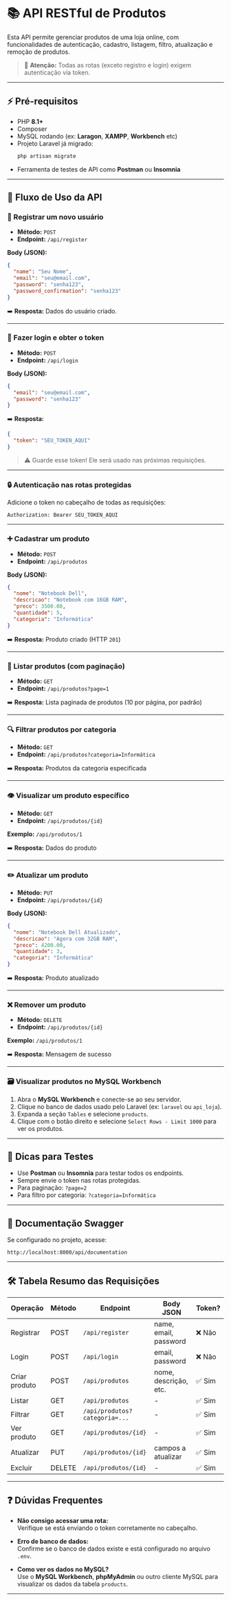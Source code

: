 # 📚 API RESTful de Produtos

Esta API permite gerenciar produtos de uma loja online, com funcionalidades de autenticação, cadastro, listagem, filtro, atualização e remoção de produtos.

> 🔐 **Atenção:** Todas as rotas (exceto registro e login) exigem autenticação via token.

---

## ⚡ Pré-requisitos

- PHP **8.1+**
- Composer
- MySQL rodando (ex: **Laragon**, **XAMPP**, **Workbench** etc)
- Projeto Laravel já migrado:
  ```bash
  php artisan migrate
  ```
- Ferramenta de testes de API como **Postman** ou **Insomnia**

---

## 🚀 Fluxo de Uso da API

### 📌 Registrar um novo usuário

- **Método:** `POST`
- **Endpoint:** `/api/register`

**Body (JSON):**
```json
{
  "name": "Seu Nome",
  "email": "seu@email.com",
  "password": "senha123",
  "password_confirmation": "senha123"
}
```

➡️ **Resposta:** Dados do usuário criado.

---

### 🔐 Fazer login e obter o token

- **Método:** `POST`
- **Endpoint:** `/api/login`

**Body (JSON):**
```json
{
  "email": "seu@email.com",
  "password": "senha123"
}
```

➡️ **Resposta:**
```json
{
  "token": "SEU_TOKEN_AQUI"
}
```

> ⚠️ Guarde esse token! Ele será usado nas próximas requisições.

---

### 🔒 Autenticação nas rotas protegidas

Adicione o token no cabeçalho de todas as requisições:

```
Authorization: Bearer SEU_TOKEN_AQUI
```

---

### ➕ Cadastrar um produto

- **Método:** `POST`
- **Endpoint:** `/api/produtos`

**Body (JSON):**
```json
{
  "nome": "Notebook Dell",
  "descricao": "Notebook com 16GB RAM",
  "preco": 3500.00,
  "quantidade": 5,
  "categoria": "Informática"
}
```

➡️ **Resposta:** Produto criado (HTTP `201`)

---

### 📄 Listar produtos (com paginação)

- **Método:** `GET`
- **Endpoint:** `/api/produtos?page=1`

➡️ **Resposta:** Lista paginada de produtos (10 por página, por padrão)

---

### 🔍 Filtrar produtos por categoria

- **Método:** `GET`
- **Endpoint:** `/api/produtos?categoria=Informática`

➡️ **Resposta:** Produtos da categoria especificada

---

### 👁️ Visualizar um produto específico

- **Método:** `GET`
- **Endpoint:** `/api/produtos/{id}`

**Exemplo:** `/api/produtos/1`

➡️ **Resposta:** Dados do produto

---

### ✏️ Atualizar um produto

- **Método:** `PUT`
- **Endpoint:** `/api/produtos/{id}`

**Body (JSON):**
```json
{
  "nome": "Notebook Dell Atualizado",
  "descricao": "Agora com 32GB RAM",
  "preco": 4200.00,
  "quantidade": 3,
  "categoria": "Informática"
}
```

➡️ **Resposta:** Produto atualizado

---

### ❌ Remover um produto

- **Método:** `DELETE`
- **Endpoint:** `/api/produtos/{id}`

**Exemplo:** `/api/produtos/1`

➡️ **Resposta:** Mensagem de sucesso

---

### 🗃️ Visualizar produtos no MySQL Workbench

1. Abra o **MySQL Workbench** e conecte-se ao seu servidor.
2. Clique no banco de dados usado pelo Laravel (ex: `laravel` ou `api_loja`).
3. Expanda a seção `Tables` e selecione `products`.
4. Clique com o botão direito e selecione `Select Rows - Limit 1000` para ver os produtos.

---

## 🧪 Dicas para Testes

- Use **Postman** ou **Insomnia** para testar todos os endpoints.
- Sempre envie o token nas rotas protegidas.
- Para paginação: `?page=2`
- Para filtro por categoria: `?categoria=Informática`

---

## 📄 Documentação Swagger

Se configurado no projeto, acesse:
```
http://localhost:8000/api/documentation
```

---

## 🛠️ Tabela Resumo das Requisições

| Operação       | Método | Endpoint                  | Body JSON            | Token? |
|----------------|--------|---------------------------|----------------------|--------|
| Registrar      | POST   | `/api/register`           | name, email, password | ❌ Não |
| Login          | POST   | `/api/login`              | email, password       | ❌ Não |
| Criar produto  | POST   | `/api/produtos`           | nome, descrição, etc. | ✅ Sim |
| Listar         | GET    | `/api/produtos`           | -                    | ✅ Sim |
| Filtrar        | GET    | `/api/produtos?categoria=...` | -              | ✅ Sim |
| Ver produto    | GET    | `/api/produtos/{id}`      | -                    | ✅ Sim |
| Atualizar      | PUT    | `/api/produtos/{id}`      | campos a atualizar    | ✅ Sim |
| Excluir        | DELETE | `/api/produtos/{id}`      | -                    | ✅ Sim |

---

## ❓ Dúvidas Frequentes

- **Não consigo acessar uma rota:**  
  Verifique se está enviando o token corretamente no cabeçalho.

- **Erro de banco de dados:**  
  Confirme se o banco de dados existe e está configurado no arquivo `.env`.

- **Como ver os dados no MySQL?**  
  Use o **MySQL Workbench**, **phpMyAdmin** ou outro cliente MySQL para visualizar os dados da tabela `products`.

---
